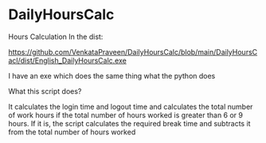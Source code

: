 # DailyHoursCalc
Hours Calculation
In the dist:

https://github.com/VenkataPraveen/DailyHoursCalc/blob/main/DailyHoursCacl/dist/English_DailyHoursCalc.exe

I have an exe which does the same thing what the python does

What this script does?

It calculates the login time and logout time and calculates the total number of work hours
if the total number of hours worked is greater than 6 or 9 hours. If it is, the script calculates the required break time and subtracts it from the total number of hours worked
